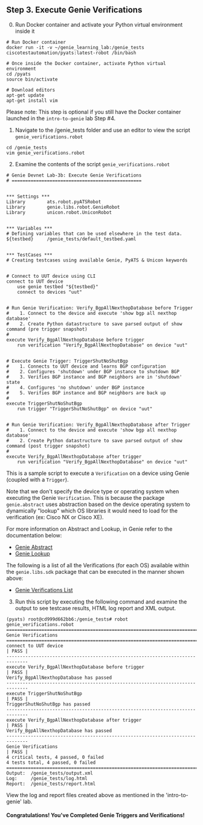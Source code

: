 ## Step 3. Execute Genie Verifications


0. Run Docker container and activate your Python virtual environment inside it

```
# Run Docker container
docker run -it -v ~/genie_learning_lab:/genie_tests ciscotestautomation/pyats:latest-robot /bin/bash

# Once inside the Docker container, activate Python virtual environment
cd /pyats
source bin/activate

# Download editors
apt-get update
apt-get install vim
```

Please note: This step is optional if you still have the Docker container launched in the `intro-to-genie` lab Step #4.


1. Navigate to the /genie_tests folder and use an editor to view the script `genie_verifications.robot`

```
cd /genie_tests
vim genie_verifications.robot
```


2. Examine the contents of the script `genie_verifications.robot`

```
# Genie Devnet Lab-3b: Execute Genie Verifications
# ================================================


*** Settings ***
Library        ats.robot.pyATSRobot
Library        genie.libs.robot.GenieRobot
Library        unicon.robot.UniconRobot


*** Variables ***
# Defining variables that can be used elsewhere in the test data.
${testbed}     /genie_tests/default_testbed.yaml


*** TestCases ***
# Creating testcases using available Genie, PyATS & Unicon keywords


# Connect to UUT device using CLI
connect to UUT device
    use genie testbed "${testbed}"
    connect to devices "uut"


# Run Genie Verification: Verify_BgpAllNexthopDatabase before Trigger
#    1. Connect to the device and execute 'show bgp all nexthop database'
#	 2. Create Python datastructure to save parsed output of show command (pre trigger snapshot)
#
execute Verify_BgpAllNexthopDatabase before trigger
    run verification "Verify_BgpAllNexthopDatabase" on device "uut"


# Execute Genie Trigger: TriggerShutNoShutBgp
#    1. Connects to UUT device and learns BGP configuration
#    2. Configures 'shutdown' under BGP instance to shutdown BGP
#    3. Verifies BGP instance and BGP neighbors are in 'shutdown' state
#    4. Configures 'no shutdown' under BGP instance
#    5. Verifies BGP instance and BGP neighbors are back up
#
execute TriggerShutNoShutBgp
    run trigger "TriggerShutNoShutBgp" on device "uut"


# Run Genie Verification: Verify_BgpAllNexthopDatabase after Trigger
#    1. Connect to the device and execute 'show bgp all nexthop database'
#	 2. Create Python datastructure to save parsed output of show command (post trigger snapshot)
#
execute Verify_BgpAllNexthopDatabase after trigger
    run verification "Verify_BgpAllNexthopDatabase" on device "uut"
```

This is a sample script to execute a `Verification` on a device using Genie (coupled with a `Trigger`).

Note that we don't specify the device type or operating system when executing the Genie `Verification`. This is because the package `genie.abstract` uses abstraction based on the device operating system to dynamically "lookup" which OS libraries it would need to load for the verification (ex: Cisco NX or Cisco XE).

For more information on Abstract and Lookup, in Genie refer to the documentation below:
- [Genie Abstract](https://pubhub.devnetcloud.com/media/pyats-packages/docs/abstract/introduction.html)
- [Genie Lookup](https://pubhub.devnetcloud.com/media/pyats-packages/docs/abstract/lookup_class.html)

The following is a list of all the Verifications (for each OS) available within the `genie.libs.sdk` package that can be executed in the manner shown above:
- [Genie Verifications List](https://pubhub.devnetcloud.com/media/pyats-packages/docs/genie/genie_libs/#/verifications)


3. Run this script by executing the following command and examine the output to see testcase results, HTML log report and XML output.

```
(pyats) root@cd999d662bb6:/genie_tests# robot genie_verifications.robot
==============================================================================
Genie Verifications
==============================================================================
connect to UUT device                                                 | PASS |
------------------------------------------------------------------------------
execute Verify_BgpAllNexthopDatabase before trigger                   | PASS |
Verify_BgpAllNexthopDatabase has passed
------------------------------------------------------------------------------
execute TriggerShutNoShutBgp                                          | PASS |
TriggerShutNoShutBgp has passed
------------------------------------------------------------------------------
execute Verify_BgpAllNexthopDatabase after trigger                    | PASS |
Verify_BgpAllNexthopDatabase has passed
------------------------------------------------------------------------------
Genie Verifications                                                   | PASS |
4 critical tests, 4 passed, 0 failed
4 tests total, 4 passed, 0 failed
==============================================================================
Output:  /genie_tests/output.xml
Log:     /genie_tests/log.html
Report:  /genie_tests/report.html
```

View the log and report files created above as mentioned in the 'intro-to-genie' lab.


#### Congratulations! You've Completed Genie Triggers and Verifications!
